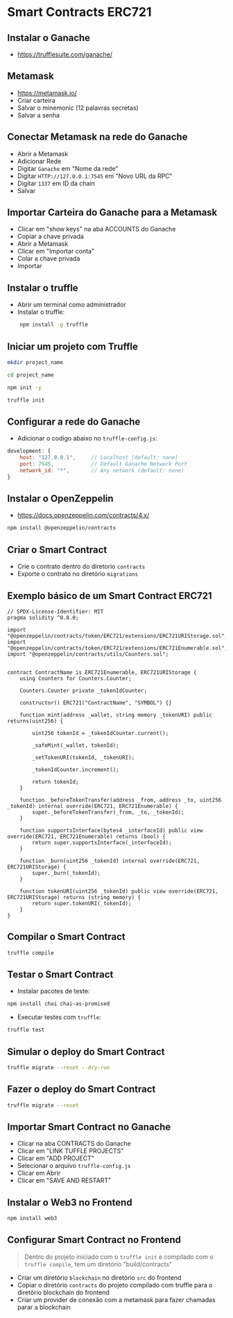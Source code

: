 # Smart Contracts ERC721

## Instalar o Ganache

- https://trufflesuite.com/ganache/

## Metamask

- https://metamask.io/
- Criar carteira
- Salvar o minemonic (12 palavras secretas)
- Salvar a senha

## Conectar Metamask na rede do Ganache

- Abrir a Metamask
- Adicionar Rede
- Digitar `Ganache` em "Nome da rede"
- Digitar `HTTP://127.0.0.1:7545` em "Novo URL da RPC"
- Digitar `1337` em ID da chain
- Salvar

## Importar Carteira do Ganache para a Metamask

- Clicar em "show keys" na aba ACCOUNTS do Ganache
- Copiar a chave privada
- Abrir a Metamask
- Clicar em "Importar conta"
- Colar a chave privada
- Importar

## Instalar o truffle

- Abrir um terminal como administrador
- Instalar o truffle:

```bash
    npm install -g truffle
```

## Iniciar um projeto com Truffle

```bash
mkdir project_name

cd project_name

npm init -y

truffle init
```

## Configurar a rede do Ganache

- Adicionar o codigo abaixo no `truffle-config.js`:

```js
development: {
    host: "127.0.0.1",     // Localhost (default: none)
    port: 7545,            // Default Ganache Network Port
    network_id: "*",       // Any network (default: none)
}
```

## Instalar o OpenZeppelin

- https://docs.openzeppelin.com/contracts/4.x/

```bash
npm install @openzeppelin/contracts
```

## Criar o Smart Contract

- Crie o contrato dentro do diretorio `contracts`
- Exporte o contrato no diretório `migrations`

## Exemplo básico de um Smart Contract ERC721 

```solidity
// SPDX-License-Identifier: MIT
pragma solidity ^0.8.0;

import "@openzeppelin/contracts/token/ERC721/extensions/ERC721URIStorage.sol";
import "@openzeppelin/contracts/token/ERC721/extensions/ERC721Enumerable.sol";
import "@openzeppelin/contracts/utils/Counters.sol";


contract ContractName is ERC721Enumerable, ERC721URIStorage {
    using Counters for Counters.Counter;

    Counters.Counter private _tokenIdCounter;

    constructor() ERC721("ContractName", "SYMBOL") {}

    function mint(address _wallet, string memory _tokenURI) public returns(uint256) {
        
        uint256 tokenId = _tokenIdCounter.current();

        _safeMint(_wallet, tokenId);

        _setTokenURI(tokenId, _tokenURI);

        _tokenIdCounter.increment();

        return tokenId;
    }

    function _beforeTokenTransfer(address _from, address _to, uint256 _tokenId) internal override(ERC721, ERC721Enumerable) {
        super._beforeTokenTransfer(_from, _to, _tokenId);
    }

    function supportsInterface(bytes4 _interfaceId) public view override(ERC721, ERC721Enumerable) returns (bool) {
        return super.supportsInterface(_interfaceId);
    }

    function _burn(uint256 _tokenId) internal override(ERC721, ERC721URIStorage) {
        super._burn(_tokenId);
    }

    function tokenURI(uint256 _tokenId) public view override(ERC721, ERC721URIStorage) returns (string memory) {
        return super.tokenURI(_tokenId);
    }
}
```

## Compilar o Smart Contract

```bash
truffle compile
```
## Testar o Smart Contract

- Instalar pacotes de teste:

```bash
npm install chai chai-as-promised
```

- Executar testes com `truffle`:

```bash
truffle test
```


## Simular o deploy do Smart Contract

```bash
truffle migrate --reset --dry-run
```

## Fazer o deploy do Smart Contract

```bash
truffle migrate --reset
```

## Importar Smart Contract no Ganache

- Clicar na aba CONTRACTS do Ganache
- Clicar em "LINK TUFFLE PROJECTS"
- Clicar em "ADD PROJECT"
- Selecionar o arquivo `truffle-config.js`
- Clicar em Abrir
- Clicar em "SAVE AND RESTART"

## Instalar o Web3 no Frontend

```bash
npm install web3
```

## Configurar Smart Contract no Frontend

> Dentro do projeto iniciado com o `truffle init` e compilado com o `truffle compile`, tem um diretório "build/contracts"

- Criar um diretório `blockchain` no diretório `src` do frontend
- Copiar o diretório `contracts` do projeto compilado com truffle para o diretório blockchain do frontend
- Criar um provider de conexão com a metamask para fazer chamadas parar a blockchain